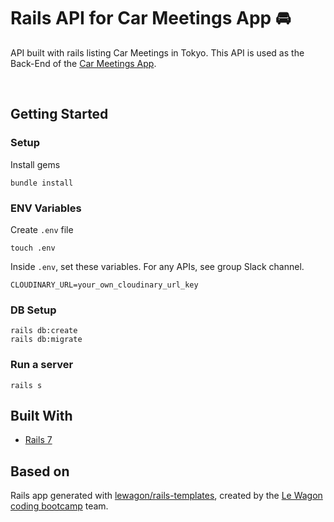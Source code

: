 # Rails API for Car Meetings App 🚘

API built with rails listing Car Meetings in Tokyo.
This API is used as the Back-End of the [Car Meetings App](https://github.com/Jasufr/carmeets-frontend).

<br>

## Getting Started
### Setup

Install gems
```
bundle install
```

### ENV Variables
Create `.env` file
```
touch .env
```
Inside `.env`, set these variables. For any APIs, see group Slack channel.
```
CLOUDINARY_URL=your_own_cloudinary_url_key
```

### DB Setup
```
rails db:create
rails db:migrate
```

### Run a server
```
rails s
```

## Built With
- [Rails 7](https://guides.rubyonrails.org/) 

## Based on
Rails app generated with [lewagon/rails-templates](https://github.com/lewagon/rails-templates), created by the [Le Wagon coding bootcamp](https://www.lewagon.com) team.
